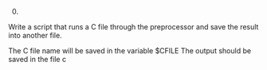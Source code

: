 
0.
Write a script that runs a C file through the preprocessor and save the result into another file.

The C file name will be saved in the variable $CFILE
The output should be saved in the file c
